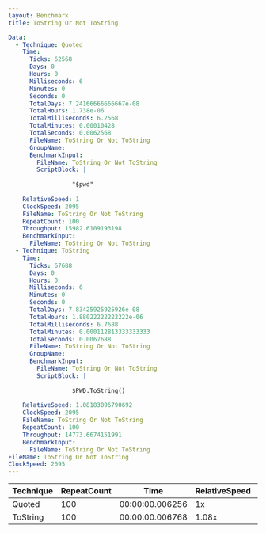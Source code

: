 ```yaml
---
layout: Benchmark
title: ToString Or Not ToString

Data: 
  - Technique: Quoted
    Time: 
      Ticks: 62568
      Days: 0
      Hours: 0
      Milliseconds: 6
      Minutes: 0
      Seconds: 0
      TotalDays: 7.24166666666667e-08
      TotalHours: 1.738e-06
      TotalMilliseconds: 6.2568
      TotalMinutes: 0.00010428
      TotalSeconds: 0.0062568
      FileName: ToString Or Not ToString
      GroupName: 
      BenchmarkInput: 
        FileName: ToString Or Not ToString
        ScriptBlock: |
          
                  "$pwd"
              
    RelativeSpeed: 1
    ClockSpeed: 2095
    FileName: ToString Or Not ToString
    RepeatCount: 100
    Throughput: 15982.6109193198
    BenchmarkInput: 
      FileName: ToString Or Not ToString
  - Technique: ToString
    Time: 
      Ticks: 67688
      Days: 0
      Hours: 0
      Milliseconds: 6
      Minutes: 0
      Seconds: 0
      TotalDays: 7.83425925925926e-08
      TotalHours: 1.88022222222222e-06
      TotalMilliseconds: 6.7688
      TotalMinutes: 0.000112813333333333
      TotalSeconds: 0.0067688
      FileName: ToString Or Not ToString
      GroupName: 
      BenchmarkInput: 
        FileName: ToString Or Not ToString
        ScriptBlock: |
          
                  $PWD.ToString()
              
    RelativeSpeed: 1.08183096790692
    ClockSpeed: 2095
    FileName: ToString Or Not ToString
    RepeatCount: 100
    Throughput: 14773.6674151991
    BenchmarkInput: 
      FileName: ToString Or Not ToString
FileName: ToString Or Not ToString
ClockSpeed: 2095
---
```





|Technique|RepeatCount|Time           |RelativeSpeed|Throughput|
|---------|-----------|---------------|-------------|----------|
|Quoted   |100        |00:00:00.006256|1x           |15982.61/s|
|ToString |100        |00:00:00.006768|1.08x        |14773.67/s|
